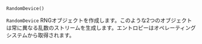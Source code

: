 ```
RandomDevice()
```

`RandomDevice` RNGオブジェクトを作成します。このような2つのオブジェクトは常に異なる乱数のストリームを生成します。エントロピーはオペレーティングシステムから取得されます。
